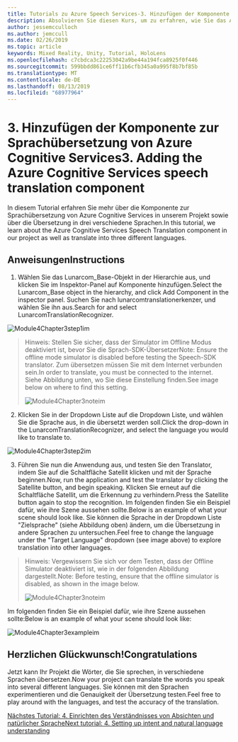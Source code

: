 ```yaml
---
title: Tutorials zu Azure Speech Services-3. Hinzufügen der Komponente zur Sprachübersetzung von Azure Cognitive Services
description: Absolvieren Sie diesen Kurs, um zu erfahren, wie Sie das Azure Speech SDK in einer Mixed Reality-Anwendung implementieren.
author: jessemcculloch
ms.author: jemccull
ms.date: 02/26/2019
ms.topic: article
keywords: Mixed Reality, Unity, Tutorial, HoloLens
ms.openlocfilehash: c7cbdca3c22253042a9be44a194fca8925f0f446
ms.sourcegitcommit: 599bbdd861ce6ff11b6cfb345a0a995f8b7bf85b
ms.translationtype: MT
ms.contentlocale: de-DE
ms.lasthandoff: 08/13/2019
ms.locfileid: "68977964"
---
```

# <a name="3-adding-the-azure-cognitive-services-speech-translation-component"></a><span data-ttu-id="b0e16-105">3. Hinzufügen der Komponente zur Sprachübersetzung von Azure Cognitive Services</span><span class="sxs-lookup"><span data-stu-id="b0e16-105">3. Adding the Azure Cognitive Services speech translation component</span></span>

<span data-ttu-id="b0e16-106">In diesem Tutorial erfahren Sie mehr über die Komponente zur Sprachübersetzung von Azure Cognitive Services in unserem Projekt sowie über die Übersetzung in drei verschiedene Sprachen.</span><span class="sxs-lookup"><span data-stu-id="b0e16-106">In this tutorial, we learn about the Azure Cognitive Services Speech Translation component in our project as well as translate into three different languages.</span></span> 

## <a name="instructions"></a><span data-ttu-id="b0e16-107">Anweisungen</span><span class="sxs-lookup"><span data-stu-id="b0e16-107">Instructions</span></span>

1. <span data-ttu-id="b0e16-108">Wählen Sie das Lunarcom_Base-Objekt in der Hierarchie aus, und klicken Sie im Inspektor-Panel auf Komponente hinzufügen.</span><span class="sxs-lookup"><span data-stu-id="b0e16-108">Select the Lunarcom_Base object in the hierarchy, and click Add Component in the inspector panel.</span></span> <span data-ttu-id="b0e16-109">Suchen Sie nach lunarcomtranslationerkenzer, und wählen Sie ihn aus.</span><span class="sxs-lookup"><span data-stu-id="b0e16-109">Search for and select LunarcomTranslationRecognizer.</span></span>

![Module4Chapter3step1im](images/module4chapter3step1im.PNG)

> <span data-ttu-id="b0e16-111">Hinweis: Stellen Sie sicher, dass der Simulator im Offline Modus deaktiviert ist, bevor Sie die Sprach-SDK-Übersetzer</span><span class="sxs-lookup"><span data-stu-id="b0e16-111">Note: Ensure the offline mode simulator is disabled before testing the Speech-SDK translator.</span></span> <span data-ttu-id="b0e16-112">Zum übersetzen müssen Sie mit dem Internet verbunden sein.</span><span class="sxs-lookup"><span data-stu-id="b0e16-112">In order to translate, you must be connected to the internet.</span></span> <span data-ttu-id="b0e16-113">Siehe Abbildung unten, wo Sie diese Einstellung finden.</span><span class="sxs-lookup"><span data-stu-id="b0e16-113">See image below on where to find this setting.</span></span> 
>
> ![Module4Chapter3noteim](images/module4chapter3noteim.PNG)

2. <span data-ttu-id="b0e16-115">Klicken Sie in der Dropdown Liste auf die Dropdown Liste, und wählen Sie die Sprache aus, in die übersetzt werden soll.</span><span class="sxs-lookup"><span data-stu-id="b0e16-115">Click the drop-down in the LunarcomTranslationRecognizer, and select the language you would like to translate to.</span></span>

![Module4Chapter3step2im](images/module4chapter3step2im.PNG)

3. <span data-ttu-id="b0e16-117">Führen Sie nun die Anwendung aus, und testen Sie den Translator, indem Sie auf die Schaltfläche Satellit klicken und mit der Sprache beginnen.</span><span class="sxs-lookup"><span data-stu-id="b0e16-117">Now, run the application and test the translator by clicking the Satellite button, and begin speaking.</span></span> <span data-ttu-id="b0e16-118">Klicken Sie erneut auf die Schaltfläche Satellit, um die Erkennung zu verhindern.</span><span class="sxs-lookup"><span data-stu-id="b0e16-118">Press the Satellite button again to stop the recognition.</span></span> <span data-ttu-id="b0e16-119">Im folgenden finden Sie ein Beispiel dafür, wie ihre Szene aussehen sollte.</span><span class="sxs-lookup"><span data-stu-id="b0e16-119">Below is an example of what your scene should look like.</span></span> <span data-ttu-id="b0e16-120">Sie können die Sprache in der Dropdown Liste "Zielsprache" (siehe Abbildung oben) ändern, um die Übersetzung in andere Sprachen zu untersuchen.</span><span class="sxs-lookup"><span data-stu-id="b0e16-120">Feel free to change the language under the "Target Language" dropdown (see image above) to explore translation into other languages.</span></span>

> <span data-ttu-id="b0e16-121">Hinweis: Vergewissern Sie sich vor dem Testen, dass der Offline Simulator deaktiviert ist, wie in der folgenden Abbildung dargestellt.</span><span class="sxs-lookup"><span data-stu-id="b0e16-121">Note: Before testing, ensure that the offline simulator is disabled, as shown in the image below.</span></span>
>
> ![Module4Chapter3noteim](images/module4chapter3noteim.PNG)

<span data-ttu-id="b0e16-123">Im folgenden finden Sie ein Beispiel dafür, wie ihre Szene aussehen sollte:</span><span class="sxs-lookup"><span data-stu-id="b0e16-123">Below is an example of what your scene should look like:</span></span>

![Module4Chapter3exampleim](images/module4chapter3exampleim.PNG)

## <a name="congratulations"></a><span data-ttu-id="b0e16-125">Herzlichen Glückwunsch!</span><span class="sxs-lookup"><span data-stu-id="b0e16-125">Congratulations</span></span>

<span data-ttu-id="b0e16-126">Jetzt kann Ihr Projekt die Wörter, die Sie sprechen, in verschiedene Sprachen übersetzen.</span><span class="sxs-lookup"><span data-stu-id="b0e16-126">Now your project can translate the words you speak into several different languages.</span></span> <span data-ttu-id="b0e16-127">Sie können mit den Sprachen experimentieren und die Genauigkeit der Übersetzung testen.</span><span class="sxs-lookup"><span data-stu-id="b0e16-127">Feel free to play around with the languages, and test the accuracy of the translation.</span></span> 

[<span data-ttu-id="b0e16-128">Nächstes Tutorial: 4. Einrichten des Verständnisses von Absichten und natürlicher Sprache</span><span class="sxs-lookup"><span data-stu-id="b0e16-128">Next tutorial: 4. Setting up intent and natural language understanding</span></span>](mrlearning-speechSDK-ch4.md)

